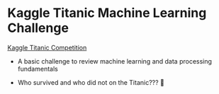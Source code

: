 # Kaggle Titanic Machine Learning Challenge

[Kaggle Titanic Competition](https://www.kaggle.com/c/titanic)
- A basic challenge to review machine learning and data processing fundamentals

- Who survived and who did not on the Titanic??? 🚢
